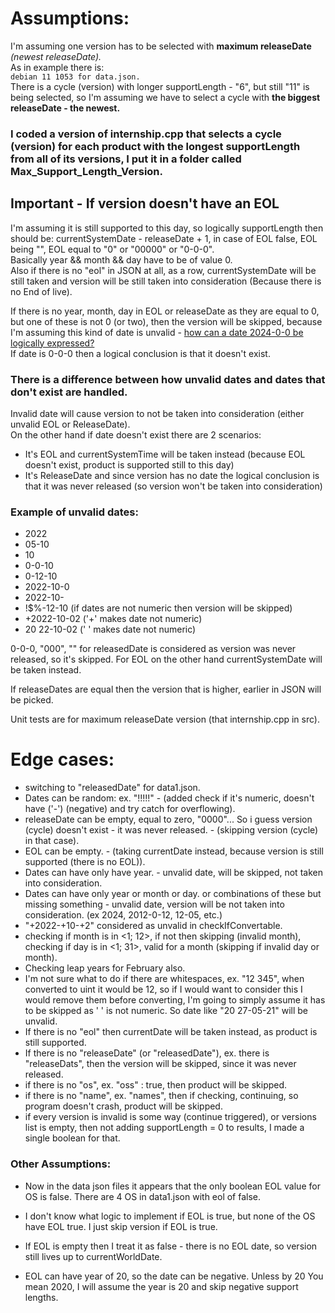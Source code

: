 # Assumptions: 

I'm assuming one version has to be selected with **maximum releaseDate** *(newest releaseDate).* <br/>
As in example there is: <br/>
`debian 11 1053 for data.json.` <br/>
There is a cycle (version) with longer supportLength - "6", but still "11" is being selected, so I'm assuming we have to select a cycle with **the biggest releaseDate - the newest.**

### I coded a version of internship.cpp that selects a cycle (version) for each product with the longest supportLength from all of its versions, I put it in a folder called Max_Support_Length_Version.

## Important - If version doesn't have an EOL ##
I'm assuming it is still supported to this day, so logically supportLength then should be: currentSystemDate - releaseDate + 1, in case of EOL false, EOL being "", EOL equal to "0" or "00000" or "0-0-0". <br/> 
Basically year && month && day have to be of value 0. <br/>
Also if there is no "eol" in JSON at all, as a row, currentSystemDate will be still taken and version will be still taken into consideration (Because there is no End of live). <br/>

If there is no year, month, day in EOL or releaseDate as they are equal to 0, but one of these is not 0 (or two), then the version will be skipped, because I'm assuming this kind of date is unvalid - <ins>how can a date 2024-0-0 be logically expressed?</ins> <br/>
If date is 0-0-0 then a logical conclusion is that it doesn't exist. <br/>
### There is a difference between how unvalid dates and dates that don't exist are handled. <br/> ###
Invalid date will cause version to not be taken into consideration (either unvalid EOL or ReleaseDate). <br/>
On the other hand if date doesn't exist there are 2 scenarios: <br/>
- It's EOL and currentSystemTime will be taken instead (because EOL doesn't exist, product is supported still to this day) <br/>
- It's ReleaseDate and since version has no date the logical conclusion is that it was never released (so version won't be taken into consideration) <br/>

### Example of unvalid dates:

* 2022
* 05-10
* 10
* 0-0-10
* 0-12-10
* 2022-10-0
* 2022-10-
* !$%-12-10 (if dates are not numeric then version will be skipped)
* +2022-10-02 ('+' makes date not numeric)
* 20 22-10-02 (' ' makes date not numeric)

0-0-0, "000", "" for releasedDate is considered as version was never released, so it's skipped.
For EOL on the other hand currentSystemDate will be taken instead. 


If releaseDates are equal then the version that is higher, earlier in JSON will be picked.

Unit tests are for maximum releaseDate version (that internship.cpp in src).

# Edge cases:

- switching to "releasedDate" for data1.json.
- Dates can be random: ex. "!!!!!" - (added check if it's numeric, doesn't have ('-') (negative) and try catch for overflowing).
- releaseDate can be empty, equal to zero, "0000"... So i guess version (cycle) doesn't exist - it was never released. - (skipping version (cycle) in that case).
- EOL can be empty. - (taking currentDate instead, because version is still supported (there is no EOL)).
- Dates can have only have year. - unvalid date, will be skipped, not taken into consideration.
- Dates can have only year or month or day. or combinations of these but missing something - unvalid date, version will be not taken into consideration. (ex 2024, 2012-0-12, 12-05, etc.)
- "+2022-+10-+2" considered as unvalid in checkIfConvertable.
- checking if month is in <1; 12>, if not then skipping (invalid month), checking if day is in <1; 31>, valid for a month (skipping if invalid day or month).
- Checking leap years for February also.
- I'm not sure what to do if there are whitespaces, ex. "12 345", when converted to uint it would be 12, so if I would want to consider this I would remove them before converting, I'm going to simply assume it has to be skipped as ' ' is not numeric. So date like "20 27-05-21" will be unvalid.
- If there is no "eol" then currentDate will be taken instead, as product is still supported.
- If there is no  "releaseDate" (or "releasedDate"), ex. there is "releaseDats", then the version will be skipped, since it was never released. 
- if there is no "os", ex. "oss" : true, then product will be skipped.
- if there is no "name", ex. "names", then if checking, continuing, so program doesn't crash, product will be skipped.
- if every version is invalid is some way (continue triggered), or versions list is empty, then not adding supportLength = 0 to results, I made a single boolean for that.

### Other Assumptions:

- Now in the data json files it appears that the only boolean EOL value for OS is false. There are 4 OS in data1.json with eol of false.
- I don't know what logic to implement if EOL is true, but none of the OS have EOL true. I just skip version if EOL is true.
          
- If EOL is empty then I treat it as false - there is no EOL date, so version still lives up to currentWorldDate.
- EOL can have year of 20, so the date can be negative. Unless by 20 You mean 2020, I will assume the year is 20 and skip negative support lengths.


